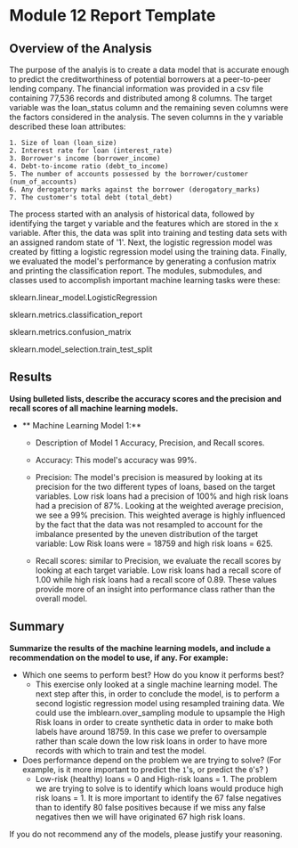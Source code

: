 # Module 12 Report Template

## Overview of the Analysis

<!-- In this section, describe the analysis you completed for the machine learning models used in this Challenge. This might include:

* Explain the purpose of the analysis.     
* Explain what financial information the data was on, and what you needed to predict.
* Provide basic information about the variables you were trying to predict (e.g., `value_counts`).
* Describe the stages of the machine learning process you went through as part of this analysis.
* Briefly touch on any methods you used (e.g., `LogisticRegression`, or any other algorithms). -->

The purpose of the analyis is to create a data model that is accurate enough to predict the creditworthiness of potential borrowers at a peer-to-peer lending company. The financial information was provided in a csv file containing 77,536 records and distributed among 8 columns. The target variable was the loan_status column and the remaining seven columns were the factors considered in the analysis. The seven columns in the y variable described these loan attributes:

    1. Size of loan (loan_size)
    2. Interest rate for loan (interest_rate)
    3. Borrower's income (borrower_income)
    4. Debt-to-income ratio (debt_to_income)
    5. The number of accounts possessed by the borrower/customer (num_of_accounts)
    6. Any derogatory marks against the borrower (derogatory_marks)
    7. The customer's total debt (total_debt)

The process started with an analysis of historical data, followed by identifying the target y variable and the features which are stored in the x variable. After this, the data was split into training and testing data sets with an assigned random state of '1'. Next, the logistic regression model was created by fitting a logistic regression model using the training data. Finally, we evaluated the model's performance by generating a confusion matrix and printing the classification report. The modules, submodules, and classes used to accomplish important machine learning tasks were these:

sklearn.linear_model.LogisticRegression

sklearn.metrics.classification_report

sklearn.metrics.confusion_matrix

sklearn.model_selection.train_test_split


## Results

**Using bulleted lists, describe the accuracy scores and the precision and recall scores of all machine learning models.**

- ** Machine Learning Model 1:**
    * Description of Model 1 Accuracy, Precision, and Recall scores.

    * Accuracy: This model's accuracy was 99%.
    * Precision: The model's precision is measured by looking at its precision for the two different types of loans, based on the target variables. Low risk loans had a precision of 100% and high risk loans had a precision of 87%. Looking at the weighted average precision, we see a 99% precision. This weighted average is highly influenced by the fact that the data was not resampled to account for the imbalance presented by the uneven distribution of the target variable: Low Risk loans were = 18759 and high risk loans = 625.
    * Recall scores: similar to Precision, we evaluate the recall scores by looking at each target variable. Low risk loans had a recall score of 1.00 while high risk loans had a recall score of 0.89. These values provide more of an insight into performance class rather than the overall model.

## Summary

**Summarize the results of the machine learning models, and include a recommendation on the model to use, if any. For example:**

* Which one seems to perform best? How do you know it performs best?
    * This exercise only looked at a single machine learning model. The next step after this, in order to conclude the model, is to perform a second logistic regression model using resampled training data. We could use the imblearn.over_sampling module to upsample the High Risk loans in order to create synthetic data in order to make both labels have around 18759. In this case we prefer to oversample rather than scale down the low risk loans in order to have more records with which to train and test the model.
* Does performance depend on the problem we are trying to solve? (For example, is it more important to predict the `1`'s, or predict the `0`'s? )
    * Low-risk (healthy) loans = 0 and High-risk loans = 1. The problem we are trying to solve is to identify which loans would produce high risk loans = 1. It is more important to identify the 67 false negatives than to identify 80 false positives because if we miss any false negatives then we will have originated 67 high risk loans.
    

If you do not recommend any of the models, please justify your reasoning.
